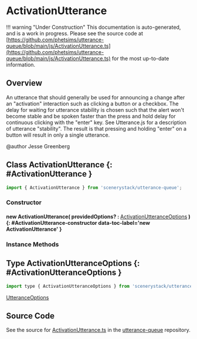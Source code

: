 # ActivationUtterance

!!! warning "Under Construction"
    This documentation is auto-generated, and is a work in progress. Please see the source code at
    [https://github.com/phetsims/utterance-queue/blob/main/js/ActivationUtterance.ts](https://github.com/phetsims/utterance-queue/blob/main/js/ActivationUtterance.ts) for the most up-to-date information.

## Overview

An utterance that should generally be used for announcing a change after an "activation" interaction such
as clicking a button or a checkbox. The delay for waiting for utterance stability is chosen such that the alert won't
become stable and be spoken faster than the press and hold delay for continuous clicking with the "enter" key. See
Utterance.js for a description of utterance "stability". The result is that pressing and holding "enter" on a
button will result in only a single utterance.

@author Jesse Greenberg

## Class ActivationUtterance {: #ActivationUtterance }


```js
import { ActivationUtterance } from 'scenerystack/utterance-queue';
```
### Constructor

#### new ActivationUtterance( providedOptions? : <span style="font-weight: 400;">[ActivationUtteranceOptions](../utterance-queue/ActivationUtterance.md#ActivationUtteranceOptions)</span> ) {: #ActivationUtterance-constructor data-toc-label='new ActivationUtterance' }

### Instance Methods





## Type ActivationUtteranceOptions {: #ActivationUtteranceOptions }


```js
import type { ActivationUtteranceOptions } from 'scenerystack/utterance-queue';
```


[UtteranceOptions](../utterance-queue/Utterance.md#UtteranceOptions)



## Source Code

See the source for [ActivationUtterance.ts](https://github.com/phetsims/utterance-queue/blob/main/js/ActivationUtterance.ts) in the [utterance-queue](https://github.com/phetsims/utterance-queue) repository.
